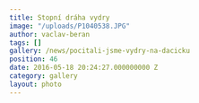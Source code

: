 ```yaml
---
title: Stopní dráha vydry
image: "/uploads/P1040538.JPG"
author: vaclav-beran
tags: []
gallery: /news/pocitali-jsme-vydry-na-dacicku
position: 46
date: 2016-05-18 20:24:27.000000000 Z
category: gallery
layout: photo
---
```

